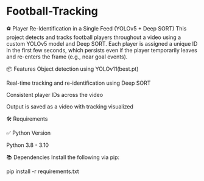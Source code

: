 # Football-Tracking
⚽ Player Re-Identification in a Single Feed (YOLOv5 + Deep SORT)
This project detects and tracks football players throughout a video using a custom YOLOv5 model and Deep SORT. Each player is assigned a unique ID in the first few seconds, which persists even if the player temporarily leaves and re-enters the frame (e.g., near goal events).

📦 Features
Object detection using YOLOv11(best.pt)

Real-time tracking and re-identification using Deep SORT

Consistent player IDs across the video

Output is saved as a video with tracking visualized

🛠 Requirements

✅ Python Version

Python 3.8 - 3.10

📚 Dependencies
Install the following via pip:


pip install -r requirements.txt

